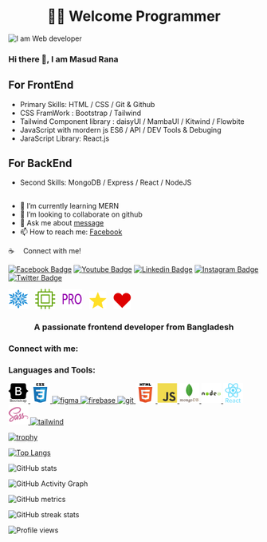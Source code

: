 # <h1 align="center">👨‍💻 Welcome Programmer</h1>
![I am Web developer](https://media-exp1.licdn.com/dms/image/C5616AQGrM62Zf-7Q7w/profile-displaybackgroundimage-shrink_350_1400/0/1664084348545?e=1671062400&v=beta&t=Y7ZVpGP3PqKvUxHo_ExFF9IVMF0zCMcVsRDP9TMnzqI)
### Hi there 👋, I am Masud Rana

## For FrontEnd

* Primary Skills: HTML / CSS / Git & Github 
*  CSS FramWork : Bootstrap / Tailwind 
*  Tailwind Component library : daisyUI / MambaUI / Kitwind / Flowbite
*  JavaScript with mordern js ES6 / API / DEV Tools & Debuging
*  JaraScript Library: React.js

## For BackEnd
* Second Skills: MongoDB / Express / React / NodeJS
##
- 🌱 I’m currently learning MERN 
- 👯 I’m looking to collaborate on github 
- 💬 Ask me about [message](https://www.facebook.com/messages/t/100009612967957) 
- 📫 How to reach me: [Facebook](https://www.facebook.com/Masudrana2143/) 

:coffee: &emsp;Connect with me!

[![Facebook Badge](https://img.shields.io/badge/Facebook-1877F2?style=for-the-badge&logo=facebook&logoColor=white)](https://www.facebook.com/masudwebdeveloper/)
[![Youtube Badge](https://img.shields.io/badge/YouTube-FF0000?style=for-the-badge&logo=youtube&logoColor=white)](#)
[![Linkedin Badge](https://img.shields.io/badge/LinkedIn-0077B5?style=for-the-badge&logo=linkedin&logoColor=white)](https://www.linkedin.com/in/mrmasudrana/) 
[![Instagram Badge](https://img.shields.io/badge/Instagram-E4405F?style=for-the-badge&logo=instagram&logoColor=white)](https://www.instagram.com/masud_1432/) 
[![Twitter Badge](https://img.shields.io/badge/Twitter-1DA1F2?style=for-the-badge&logo=twitter&logoColor=white)](https://twitter.com/masudranawebdev)


<a href='https://archiveprogram.github.com/'><img src='https://raw.githubusercontent.com/acervenky/animated-github-badges/master/assets/acbadge.gif' width='40' height='40'></a> <a href='https://docs.github.com/en/developers'><img src='https://raw.githubusercontent.com/acervenky/animated-github-badges/master/assets/devbadge.gif' width='40' height='40'></a> <a href='https://github.com/pricing'><img src='https://raw.githubusercontent.com/acervenky/animated-github-badges/master/assets/pro.gif' width='40' height='40'></a> <a href='https://stars.github.com/'><img src='https://raw.githubusercontent.com/acervenky/animated-github-badges/master/assets/starbadge.gif' width='35' height='35'></a> <a href='https://docs.github.com/en/github/supporting-the-open-source-community-with-github-sponsors'><img src='https://raw.githubusercontent.com/acervenky/animated-github-badges/master/assets/sponsorbadge.gif' width='35' height='35'></a> 
<h3 align="center">A passionate frontend developer from Bangladesh</h3>

<h3 align="left">Connect with me:</h3>
<p align="left">
</p>

<h3 align="left">Languages and Tools:</h3>
<p align="left"> <a href="https://getbootstrap.com" target="_blank" rel="noreferrer"> <img src="https://raw.githubusercontent.com/devicons/devicon/master/icons/bootstrap/bootstrap-plain-wordmark.svg" alt="bootstrap" width="40" height="40"/> </a> <a href="https://www.w3schools.com/css/" target="_blank" rel="noreferrer"> <img src="https://raw.githubusercontent.com/devicons/devicon/master/icons/css3/css3-original-wordmark.svg" alt="css3" width="40" height="40"/> </a> <a href="https://www.figma.com/" target="_blank" rel="noreferrer"> <img src="https://www.vectorlogo.zone/logos/figma/figma-icon.svg" alt="figma" width="40" height="40"/> </a> <a href="https://firebase.google.com/" target="_blank" rel="noreferrer"> <img src="https://www.vectorlogo.zone/logos/firebase/firebase-icon.svg" alt="firebase" width="40" height="40"/> </a> <a href="https://git-scm.com/" target="_blank" rel="noreferrer"> <img src="https://www.vectorlogo.zone/logos/git-scm/git-scm-icon.svg" alt="git" width="40" height="40"/> </a> <a href="https://www.w3.org/html/" target="_blank" rel="noreferrer"> <img src="https://raw.githubusercontent.com/devicons/devicon/master/icons/html5/html5-original-wordmark.svg" alt="html5" width="40" height="40"/> </a> <a href="https://developer.mozilla.org/en-US/docs/Web/JavaScript" target="_blank" rel="noreferrer"> <img src="https://raw.githubusercontent.com/devicons/devicon/master/icons/javascript/javascript-original.svg" alt="javascript" width="40" height="40"/> </a> <a href="https://www.mongodb.com/" target="_blank" rel="noreferrer"> <img src="https://raw.githubusercontent.com/devicons/devicon/master/icons/mongodb/mongodb-original-wordmark.svg" alt="mongodb" width="40" height="40"/> </a> <a href="https://nodejs.org" target="_blank" rel="noreferrer"> <img src="https://raw.githubusercontent.com/devicons/devicon/master/icons/nodejs/nodejs-original-wordmark.svg" alt="nodejs" width="40" height="40"/> </a> <a href="https://reactjs.org/" target="_blank" rel="noreferrer"> <img src="https://raw.githubusercontent.com/devicons/devicon/master/icons/react/react-original-wordmark.svg" alt="react" width="40" height="40"/> </a> <a href="https://sass-lang.com" target="_blank" rel="noreferrer"> <img src="https://raw.githubusercontent.com/devicons/devicon/master/icons/sass/sass-original.svg" alt="sass" width="40" height="40"/> </a> <a href="https://tailwindcss.com/" target="_blank" rel="noreferrer"> <img src="https://www.vectorlogo.zone/logos/tailwindcss/tailwindcss-icon.svg" alt="tailwind" width="40" height="40"/> </a> </p>


[![trophy](https://github-profile-trophy.vercel.app/?username=masudwebdeveloper)](https://github.com/ryo-ma/github-profile-trophy)

[![Top Langs](https://github-readme-stats.vercel.app/api/top-langs/?username=masudwebdeveloper)](https://github.com/anuraghazra/github-readme-stats)

![GitHub stats](https://github-readme-stats.vercel.app/api?username=masudwebdeveloper&show_icons=true)  

![GitHub Activity Graph](https://activity-graph.herokuapp.com/graph?username=masudwebdeveloper)  

![GitHub metrics](https://metrics.lecoq.io/masudwebdeveloper)  

![GitHub streak stats](https://github-readme-streak-stats.herokuapp.com/?user=masudwebdeveloper)  

![Profile views](https://gpvc.arturio.dev/masudwebdeveloper)  
